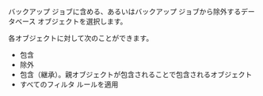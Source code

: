 バックアップ ジョブに含める、あるいはバックアップ ジョブから除外するデータベース オブジェクトを選択します。

各オブジェクトに対して次のことができます。

-   包含
-   除外
-   包含（継承）。親オブジェクトが包含されることで包含されるオブジェクト
-   すべてのフィルタ ルールを適用
